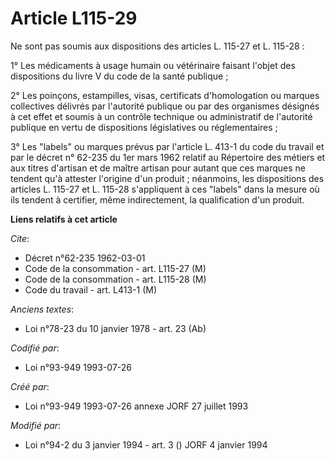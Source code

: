 # Article L115-29

Ne sont pas soumis aux dispositions des articles L. 115-27 et L. 115-28 :

1° Les médicaments à usage humain ou vétérinaire faisant l'objet des dispositions du livre V du code de la santé publique ;

2° Les poinçons, estampilles, visas, certificats d'homologation ou marques collectives délivrés par l'autorité publique ou
par des organismes désignés à cet effet et soumis à un contrôle technique ou administratif de l'autorité publique en vertu de
dispositions législatives ou réglementaires ;

3° Les "labels" ou marques prévus par l'article L. 413-1 du code du travail et par le décret n° 62-235 du 1er mars 1962
relatif au Répertoire des métiers et aux titres d'artisan et de maître artisan pour autant que ces marques ne tendent qu'à
attester l'origine d'un produit ; néanmoins, les dispositions des articles L. 115-27 et L. 115-28 s'appliquent à ces "labels"
dans la mesure où ils tendent à certifier, même indirectement, la qualification d'un produit.

**Liens relatifs à cet article**

_Cite_:

  - Décret n°62-235 1962-03-01
  - Code de la consommation - art. L115-27 (M)
  - Code de la consommation - art. L115-28 (M)
  - Code du travail - art. L413-1 (M)

_Anciens textes_:

  - Loi n°78-23 du 10 janvier 1978 - art. 23 (Ab)

_Codifié par_:

  - Loi n°93-949 1993-07-26

_Créé par_:

  - Loi n°93-949 1993-07-26 annexe JORF 27 juillet 1993

_Modifié par_:

  - Loi n°94-2 du 3 janvier 1994 - art. 3 () JORF 4 janvier 1994
